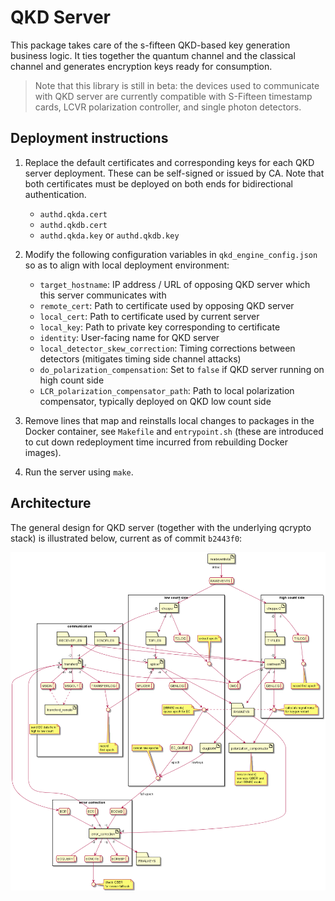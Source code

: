 # QKD Server

This package takes care of the s-fifteen QKD-based key generation business logic. 
It ties together the quantum channel and the classical channel and generates encryption keys ready for consumption.

> Note that this library is still in beta: the devices used to communicate with QKD server are currently compatible with S-Fifteen timestamp cards, LCVR polarization controller, and single photon detectors.

## Deployment instructions

1. Replace the default certificates and corresponding keys for each QKD server deployment. These can be self-signed or issued by CA. Note that both certificates must be deployed on both ends for bidirectional authentication.

   - `authd.qkda.cert`
   - `authd.qkdb.cert`
   - `authd.qkda.key` or `authd.qkdb.key`

2. Modify the following configuration variables in `qkd_engine_config.json` so as to align with local deployment environment:
   
   - `target_hostname`: IP address / URL of opposing QKD server which this server communicates with
   - `remote_cert`: Path to certificate used by opposing QKD server
   - `local_cert`: Path to certificate used by current server
   - `local_key`: Path to private key corresponding to certificate
   - `identity`: User-facing name for QKD server
   - `local_detector_skew_correction`: Timing corrections between detectors (mitigates timing side channel attacks)
   - `do_polarization_compensation`: Set to `false` if QKD server running on high count side
   - `LCR_polarization_compensator_path`: Path to local polarization compensator, typically deployed on QKD low count side

3. Remove lines that map and reinstalls local changes to packages in the Docker container, see `Makefile` and `entrypoint.sh` (these are introduced to cut down redeployment time incurred from rebuilding Docker images).

4. Run the server using `make`.

## Architecture

The general design for QKD server (together with the underlying qcrypto stack) is illustrated below, current as of commit `b2443f0`:

![](docs/qkdserver_schematic.png)
